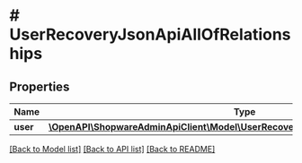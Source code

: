 # # UserRecoveryJsonApiAllOfRelationships

## Properties

Name | Type | Description | Notes
------------ | ------------- | ------------- | -------------
**user** | [**\OpenAPI\ShopwareAdminApiClient\Model\UserRecoveryJsonApiAllOfRelationshipsUser**](UserRecoveryJsonApiAllOfRelationshipsUser.md) |  | [optional]

[[Back to Model list]](../../README.md#models) [[Back to API list]](../../README.md#endpoints) [[Back to README]](../../README.md)
